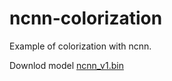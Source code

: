 # ncnn-colorization
Example of colorization with ncnn.

Downlod model [ncnn_v1.bin](https://drive.google.com/file/d/1YWjVYNjwQM64W656BzhCR6FZAgiovBs-/view?usp=sharing)
